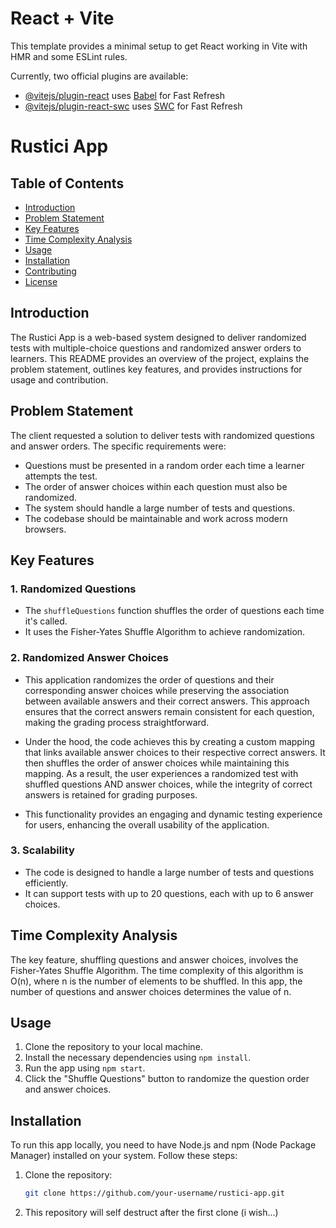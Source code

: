 # React + Vite

This template provides a minimal setup to get React working in Vite with HMR and some ESLint rules.

Currently, two official plugins are available:

- [@vitejs/plugin-react](https://github.com/vitejs/vite-plugin-react/blob/main/packages/plugin-react/README.md) uses [Babel](https://babeljs.io/) for Fast Refresh
- [@vitejs/plugin-react-swc](https://github.com/vitejs/vite-plugin-react-swc) uses [SWC](https://swc.rs/) for Fast Refresh

# Rustici App

## Table of Contents

- [Introduction](#introduction)
- [Problem Statement](#problem-statement)
- [Key Features](#key-features)
- [Time Complexity Analysis](#time-complexity-analysis)
- [Usage](#usage)
- [Installation](#installation)
- [Contributing](#contributing)
- [License](#license)

## Introduction

The Rustici App is a web-based system designed to deliver randomized tests with multiple-choice questions and randomized answer orders to learners. This README provides an overview of the project, explains the problem statement, outlines key features, and provides instructions for usage and contribution.

## Problem Statement

The client requested a solution to deliver tests with randomized questions and answer orders. The specific requirements were:

- Questions must be presented in a random order each time a learner attempts the test.
- The order of answer choices within each question must also be randomized.
- The system should handle a large number of tests and questions.
- The codebase should be maintainable and work across modern browsers.

## Key Features

### 1. Randomized Questions

- The `shuffleQuestions` function shuffles the order of questions each time it's called.
- It uses the Fisher-Yates Shuffle Algorithm to achieve randomization.

### 2. Randomized Answer Choices

- This application randomizes the order of questions and their corresponding answer choices while preserving the association between available answers and their correct answers. This approach ensures that the correct answers remain consistent for each question, making the grading process straightforward.

- Under the hood, the code achieves this by creating a custom mapping that links available answer choices to their respective correct answers. It then shuffles the order of answer choices while maintaining this mapping. As a result, the user experiences a randomized test with shuffled questions AND answer choices, while the integrity of correct answers is retained for grading purposes.

- This functionality provides an engaging and dynamic testing experience for users, enhancing the overall usability of the application.

### 3. Scalability

- The code is designed to handle a large number of tests and questions efficiently.
- It can support tests with up to 20 questions, each with up to 6 answer choices.

## Time Complexity Analysis

The key feature, shuffling questions and answer choices, involves the Fisher-Yates Shuffle Algorithm. The time complexity of this algorithm is O(n), where n is the number of elements to be shuffled. In this app, the number of questions and answer choices determines the value of n.

## Usage

1. Clone the repository to your local machine.
2. Install the necessary dependencies using `npm install`.
3. Run the app using `npm start`.
4. Click the "Shuffle Questions" button to randomize the question order and answer choices.

## Installation

To run this app locally, you need to have Node.js and npm (Node Package Manager) installed on your system. Follow these steps:

1. Clone the repository:

   ```bash
   git clone https://github.com/your-username/rustici-app.git
   
2. This repository will self destruct after the first clone (i wish...)
